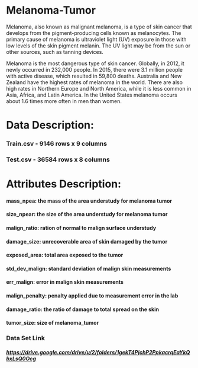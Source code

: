 # Melanoma-Tumor
Melanoma, also known as malignant melanoma, is a type of skin cancer that develops from the pigment-producing cells known as melanocytes. The primary cause of melanoma is ultraviolet light (UV) exposure in those with low levels of the skin pigment melanin. The UV light may be from the sun or other sources, such as tanning devices. 

Melanoma is the most dangerous type of skin cancer. Globally, in 2012, it newly occurred in 232,000 people. In 2015, there were 3.1 million people with active disease, which resulted in 59,800 deaths. Australia and New Zealand have the highest rates of melanoma in the world. There are also high rates in Northern Europe and North America, while it is less common in Asia, Africa, and Latin America. In the United States melanoma occurs about 1.6 times more often in men than women.

 

# Data Description:

### Train.csv - 9146 rows x 9 columns
### Test.csv - 36584 rows x 8 columns


# Attributes Description:

#### mass_npea:  the mass of the area understudy for melanoma tumor
#### size_npear: the size of the area understudy for melanoma tumor
#### malign_ratio: ration of normal to malign surface understudy
#### damage_size: unrecoverable area of skin damaged by the tumor
#### exposed_area: total area exposed to the tumor
#### std_dev_malign: standard deviation of malign skin measurements
#### err_malign: error in malign skin measurements
#### malign_penalty: penalty applied due to measurement error in the lab
#### damage_ratio: the ratio of damage to total spread on the skin
#### tumor_size: size of melanoma_tumor


### Data Set Link
##### https://drive.google.com/drive/u/2/folders/1gekT4PjchP2PpkqcrqEaYkQbxLsQ0Ocg
